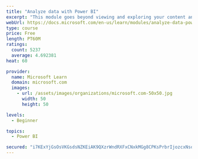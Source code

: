 ```yaml
---
title: "Analyze data with Power BI"
excerpt: "This module goes beyond viewing and exploring your content and explains how to interact with it by working with reports and dashboards to uncover and share new business insights."
webUrl: https://docs.microsoft.com/en-us/learn/modules/analyze-data-power-bi/
type: course
price: Free
length: PT60M
ratings:
  count: 5237
  average: 4.692381
heat: 60

provider:
  name: Microsoft Learn
  domain: microsoft.com
  images:
    - url: /assets/images/organizations/microsoft.com-50x50.jpg
      width: 50
      height: 50

levels:
  - Beginner

topics:
  - Power BI

secured: "i7KExYjGsOsVKGsdsNZKEiAK9QXzrWndRXFxCNxkMGg8CPKsPrbrIjozcxNsoKLEG4GJIoMcKFBqW/05AHHFKUIV/GZZIA32fQkVMiseGAPT49ZApOMKgSEBgfV11eGANWFsg9yOF8O9dSq0O7mHG70WVDjH3uAVRNtvKRGPn15sq/gYw84uSJ75dwfgt8RDlYuDR5L4lB/16mgJionwKqRSeK2PisfYOSigUiC1vCJR86cJkWSpxwzXc8tsNmB07TQsauE2ZnPpOFzWa+yB8Iefoqd3Smx2TzAwaqefFapc/9rC0GbBc9/Ur3+Gu+YBpaN5JpWgl4MdWFNQBvtw1URtIsg6OpUp9G4XL52mbXr36AMTQPHsyAHE5ML+J7XOGRCP+fJeimW4euQKKpauAlqd95vN5bXnTAEcb22mtWo=;lWBqJ/yIR7BD/09ojycRIQ=="
---
```



